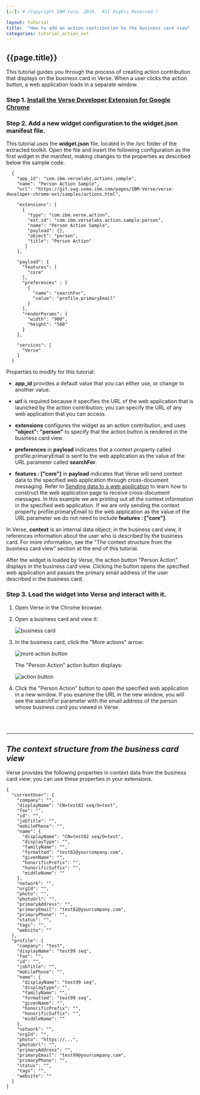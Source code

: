 ```yaml
---
[//]: # (Copyright IBM Corp. 2016.  All Rights Reserved.)

layout: tutorial
title:  "How to add an action contribution to the business card view"
categories: tutorial_action_ext
---
```


## {{page.title}}  

This tutorial guides you through the process of creating action contribution that displays on the business card in Verse. When a user clicks the action button, a web application loads in a separate window.

### Step 1. [Install the Verse Developer Extension for Google Chrome][1]

### Step 2. Add a new widget configuration to the widget.json manifest file.

This tutorial uses the __widget.json__ file, located in the /src folder of the extracted toolkit. Open the file and insert the following configuration as the first widget in the manifest, making changes to the properties as described below the sample code.

```
  {
    "app_id": "com.ibm.verselabs.actions.sample",
    "name": "Person Action Sample",
    "url": "https://git.swg.usma.ibm.com/pages/IBM-Verse/verse-developer-chrome-ext/samples/actions.html",

    "extensions": [
      {
        "type": "com.ibm.verse.action",
        "ext_id": "com.ibm.verselabs.action.sample.person",
        "name": "Person Action Sample",
        "payload": {},
        "object": "person",
        "title": "Person Action"
       }
    ],

    "payload": {
      "features": [
        "core"
      ],
      "preferences" : [
        {
          "name": "searchFor",
          "value": "profile.primaryEmail"
        }
      ],
      "renderParams": {
        "width": "900",
        "height": "500"
      }
    },

    "services": [
      "Verse"
    ]
  }
```

Properties to modify for this tutorial:

* __app_id__ provides a default value that you can either use, or change to another value.

* __url__ is required because it specifies the URL of the web application that is launched by the action contribution; you can specify the URL of any web application that you can access.

* __extensions__ configures the widget as an action contribution, and uses __"object": "person"__ to specify that the action button is rendered in the business card view.

* __preferences__ in __payload__ indicates that a context property called profile.primaryEmail is sent to the web application as the value of the URL parameter called __searchFor__.

* __features : ["core"]__ in __payload__ indicates that Verse will send context data to the specified web application through cross-document messaging. Refer to [Sending data to a web application][4] to learn how to construct the web application page to receive cross-document messages. In this example we are printing out all the context information in the specified web application. If we are only sending the context property profile.primaryEmail to the web application as the value of the URL parameter we do not need to include __features : ["core"]__.

In Verse, __context__ is an internal data object; in the business card view, it references information about the user who is described by the business card. For more information, see the "The context structure from the business card view" section at the end of this tutorial.

After the widget is loaded by Verse, the action button "Person Action" displays in the business card view. Clicking the button opens the specified web application and passes the primary email address of the user described in the business card.

### Step 3. Load the widget into Verse and interact with it.

1. Open Verse in the Chrome browser.

2. Open a business card and view it:

    ![business card]({{site.baseurl}}/tutorials/img/bizcard.png)   

3. In the business card, click the "More actions" arrow:

    ![more action button]({{site.baseurl}}/tutorials/img/bizcard_more_action.png)   

    The "Person Action" action button displays:

    ![action button]({{site.baseurl}}/tutorials/img/bizcard_action.png)  

4. Click the "Person Action" button to open the specified web application in a new window. If you examine the URL in the new window, you will see the searchFor parameter with the email address of the person whose business card you viewed in Verse.

<br><br>
<hr>

## _The context structure from the business card view_

Verse provides the following properties in context data from the business card view; you can use these properties in your extensions.

```
{
  "currentUser": {
    "company": "",
    "displayName": "CN=test82 seq/O=test",
    "fax": "",
    "id": "",
    "jobTitle": "",
    "mobilePhone": "",
    "name": {
      "displayName": "CN=test82 seq/O=test",
      "displayType": "",
      "familyName": "",
      "formatted": "test82@yourcompany.com",
      "givenName": "",
      "honorificPrefix": "",
      "honorificSuffix": "",
      "middleName": ""
    },
    "network": "",
    "orgId": "",
    "photo": "",
    "photoUrl": "",
    "primaryAddress": "",
    "primaryEmail": "test82@yourcompany.com",
    "primaryPhone": "",
    "status": "",
    "tags": "",
    "website": ""
  },
  "profile": {
    "company": "test",
    "displayName": "test99 seq",
    "fax": "",
    "id": "",
    "jobTitle": "",
    "mobilePhone": "",
    "name": {
      "displayName": "test99 seq",
      "displaytype": "",
      "familyName": "",
      "formatted": "test99 seq",
      "givenName": "",
      "honorificPrefix": "",
      "honorificSuffix": "",
      "middleName": ""
    },
    "network": "",
    "orgId": "",
    "photo": "https://...",
    "photoUrl": "",
    "primaryAddress": "",
    "primaryEmail": "test99@yourcompany.com",
    "primaryPhone": "",
    "status": "",
    "tags": "",
    "website": ""
  }
}
```

[1]: {{site.baseurl}}/tutorials/ext-install-toolkit.html
[2]: {{site.verse-developer-chrome-ext}}
[3]: {{site.baseurl}}/tutorials/ext-action-contribution.html
[4]: {{site.baseurl}}/tutorials/ext-send-data-to-app.html
